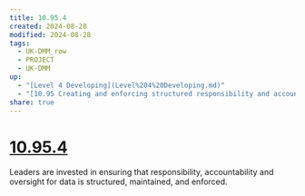 ```yaml
---
title: 10.95.4
created: 2024-08-28
modified: 2024-08-28
tags:
  - UK-DMM_row
  - PROJECT
  - UK-DMM
up:
  - "[Level 4 Developing](Level%204%20Developing.md)"
  - "[10.95 Creating and enforcing structured responsibility and accountability for data](10.95%20Creating%20and%20enforcing%20structured%20responsibility%20and%20accountability%20for%20data.md)"
share: true
---
```

# [10.95.4](10.95.4.md)
Leaders are invested in ensuring that responsibility, accountability and oversight for data is structured, maintained, and enforced.